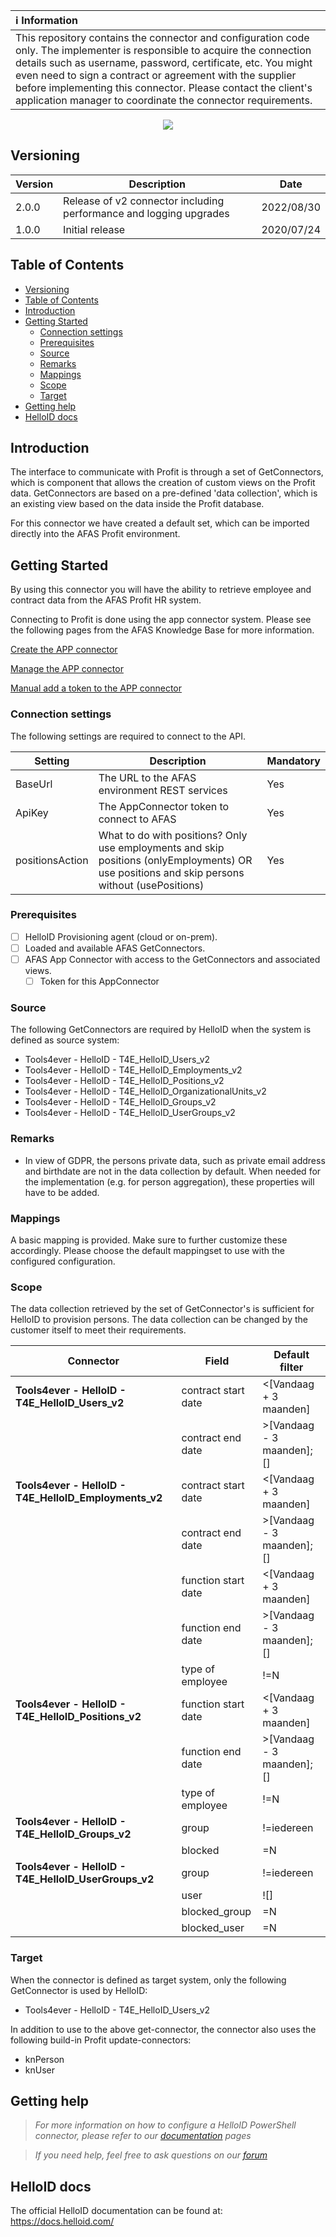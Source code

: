 | :information_source: Information |
|:---------------------------|
| This repository contains the connector and configuration code only. The implementer is responsible to acquire the connection details such as username, password, certificate, etc. You might even need to sign a contract or agreement with the supplier before implementing this connector. Please contact the client's application manager to coordinate the connector requirements.       |

<p align="center">
  <img src="https://user-images.githubusercontent.com/69046642/176402487-b5943355-39d3-408a-8f14-0699f1301dea.png">
</p>

## Versioning
| Version | Description | Date |
| - | - | - |
| 2.0.0   | Release of v2 connector including performance and logging upgrades | 2022/08/30  |
| 1.0.0   | Initial release | 2020/07/24  |

<!-- TABLE OF CONTENTS -->
## Table of Contents
- [Versioning](#versioning)
- [Table of Contents](#table-of-contents)
- [Introduction](#introduction)
- [Getting Started](#getting-started)
  - [Connection settings](#connection-settings)
  - [Prerequisites](#prerequisites)
  - [Source](#source)
  - [Remarks](#remarks)
  - [Mappings](#mappings)
  - [Scope](#scope)
  - [Target](#target)
- [Getting help](#getting-help)
- [HelloID docs](#helloid-docs)


## Introduction
The interface to communicate with Profit is through a set of GetConnectors, which is component that allows the creation of custom views on the Profit data. GetConnectors are based on a pre-defined 'data collection', which is an existing view based on the data inside the Profit database. 

For this connector we have created a default set, which can be imported directly into the AFAS Profit environment.

<!-- GETTING STARTED -->
## Getting Started

By using this connector you will have the ability to retrieve employee and contract data from the AFAS Profit HR system.

Connecting to Profit is done using the app connector system. 
Please see the following pages from the AFAS Knowledge Base for more information.

[Create the APP connector](https://help.afas.nl/help/NL/SE/App_Apps_Custom_Add.htm)

[Manage the APP connector](https://help.afas.nl/help/NL/SE/App_Apps_Custom_Maint.htm)

[Manual add a token to the APP connector](https://help.afas.nl/help/NL/SE/App_Apps_Custom_Tokens_Manual.htm)

### Connection settings

The following settings are required to connect to the API.

| Setting         | Description                                   | Mandatory   |
| --------------- | --------------------------------------------- | ----------- |
| BaseUrl         | The URL to the AFAS environment REST services | Yes         |
| ApiKey          | The AppConnector token to connect to AFAS     | Yes         |
| positionsAction | What to do with positions? Only use employments and skip positions (onlyEmployments) OR use positions and skip persons without (usePositions) | Yes         |

### Prerequisites

- [ ] HelloID Provisioning agent (cloud or on-prem).
- [ ] Loaded and available AFAS GetConnectors.
- [ ] AFAS App Connector with access to the GetConnectors and associated views.
  - [ ] Token for this AppConnector

### Source

The following GetConnectors are required by HelloID when the system is defined as source system: 

*	Tools4ever - HelloID - T4E_HelloID_Users_v2
*	Tools4ever - HelloID - T4E_HelloID_Employments_v2
*	Tools4ever - HelloID - T4E_HelloID_Positions_v2
*	Tools4ever - HelloID - T4E_HelloID_OrganizationalUnits_v2
*	Tools4ever - HelloID - T4E_HelloID_Groups_v2
*	Tools4ever - HelloID - T4E_HelloID_UserGroups_v2

### Remarks
 - In view of GDPR, the persons private data, such as private email address and birthdate are not in the data collection by default. When needed for the implementation (e.g. for person aggregation), these properties will have to be added.

### Mappings
A basic mapping is provided. Make sure to further customize these accordingly.
Please choose the default mappingset to use with the configured configuration.

### Scope
The data collection retrieved by the set of GetConnector's is sufficient for HelloID to provision persons.
The data collection can be changed by the customer itself to meet their requirements.

| Connector                                             | Field               | Default filter            |
| ----------------------------------------------------- | ------------------- | ------------------------- |
| __Tools4ever - HelloID - T4E_HelloID_Users_v2__       | contract start date | <[Vandaag + 3 maanden]    |
|                                                       | contract end date   | >[Vandaag - 3 maanden];[] |
| __Tools4ever - HelloID - T4E_HelloID_Employments_v2__ | contract start date | <[Vandaag + 3 maanden]    |
|                                                       | contract end date   | >[Vandaag - 3 maanden];[] |
|                                                       | function start date | <[Vandaag + 3 maanden]    |
|                                                       | function end date   | >[Vandaag - 3 maanden];[] |
|                                                       | type of employee    | !=N                       |
| __Tools4ever - HelloID - T4E_HelloID_Positions_v2__   | function start date | <[Vandaag + 3 maanden]    |
|                                                       | function end date   | >[Vandaag - 3 maanden];[] |
|                                                       | type of employee    | !=N                       |
| __Tools4ever - HelloID - T4E_HelloID_Groups_v2__      | group               | !=iedereen                |
|                                                       | blocked             | =N                        |
| __Tools4ever - HelloID - T4E_HelloID_UserGroups_v2__  | group               | !=iedereen                |
|                                                       | user                | ![]                       |
|                                                       | blocked_group       | =N                        |
|                                                       | blocked_user        | =N                        |

### Target

When the connector is defined as target system, only the following GetConnector is used by HelloID:

*	Tools4ever - HelloID - T4E_HelloID_Users_v2

In addition to use to the above get-connector, the connector also uses the following build-in Profit update-connectors:

*	knPerson
*	knUser

## Getting help
> _For more information on how to configure a HelloID PowerShell connector, please refer to our [documentation](https://docs.helloid.com/hc/en-us/articles/360012558020-Configure-a-custom-PowerShell-target-system) pages_

> _If you need help, feel free to ask questions on our [forum](https://forum.helloid.com)_

## HelloID docs
The official HelloID documentation can be found at: https://docs.helloid.com/

